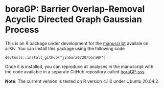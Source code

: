 # boraGP: Barrier Overlap-Removal Acyclic Directed Graph Gaussian Process 

This is an R package under development for the [manuscript](https://arxiv.org/abs/2210.03913) availale on arXiv. 
You can install this package using the following code 
```
devtools::install_github("jinbora0720/boraGP")
```

Once it is installed, you can reproduce all analyses in the manuscript with the code available in a separate GitHub repository called 
[boraGP-sss](https://github.com/jinbora0720/boraGP-sss). 

**Note:** The current version is tested on R version 4.1.0 under Ubuntu 20.04.2.
